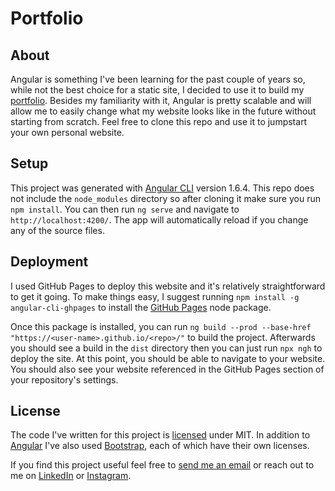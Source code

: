 # Portfolio

## About

Angular is something I've been learning for the past couple of years so, while not the best choice for a static site, I decided to use it to build my [portfolio](https://burrus.me). Besides my familiarity with it, Angular is pretty scalable and will allow me to easily change what my website looks like in the future without starting from scratch. Feel free to clone this repo and use it to jumpstart your own personal website.

## Setup

This project was generated with [Angular CLI](https://github.com/angular/angular-cli) version 1.6.4. This repo does not include the `node_modules` directory so after cloning it make sure you run `npm install`. You can then run `ng serve` and navigate to `http://localhost:4200/`. The app will automatically reload if you change any of the source files.

## Deployment

I used GitHub Pages to deploy this website and it's relatively straightforward to get it going. To make things easy, I suggest running `npm install -g angular-cli-ghpages` to install the [GitHub Pages](https://github.com/angular-schule/angular-cli-ghpages) node package.

Once this package is installed, you can run `ng build --prod --base-href "https://<user-name>.github.io/<repo>/"` to build the project. Afterwards you should see a build in the `dist` directory then you can just run `npx ngh` to deploy the site. At this point, you should be able to navigate to your website. You should also see your website referenced in the GitHub Pages section of your repository's settings.

## License

The code I've written for this project is [licensed](https://github.com/burrus/portfolio/blob/master/LICENSE) under MIT. In addition to [Angular](https://angular.io/) I've also used [Bootstrap](http://getbootstrap.com/), each of which have their own licenses.

If you find this project useful feel free to [send me an email](mailto:tony@burrus.me) or reach out to me on [LinkedIn](https://www.linkedin.com/in/burrus/) or [Instagram](https://www.instagram.com/wyatony/).
